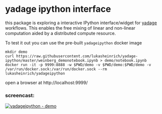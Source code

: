# yadage ipython interface

this package is exploring a interactive IPython interface/widget for [yadage](https://github.com/diana-hep/yadage) workflows. This enables the free mixing of linear and non-linear computation aided by a distributed compute resource.

To test it out you can use the pre-built `yadageipython` docker image

    mkdir demo
    curl https://raw.githubusercontent.com/lukasheinrich/yadage-ipython/master/weinberg_demonotebook.ipynb > demo/notebook.ipynb
    docker run -it -p 9999:8888 -w $PWD/demo -v $PWD/demo:$PWD/demo -v /var/run/docker.sock:/var/run/docker.sock --rm lukasheinrich/yadageipython

open a browser at http://localhost:9999/

### screencast:

[![yadageipython - demo](http://i.giphy.com/ZE7fLLvUZBvYk.gif)](https://www.youtube.com/watch?v=Ehdvj9kGYxk)

